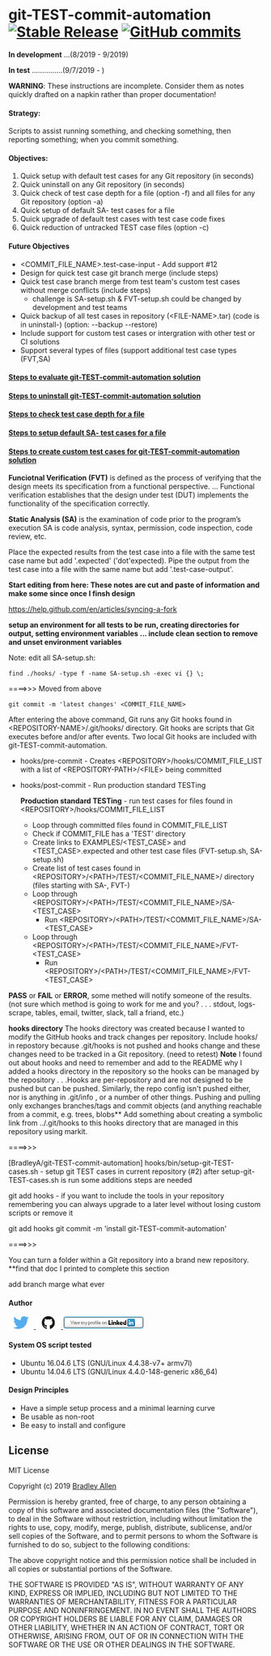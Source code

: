 # git-TEST-commit-automation  [![Stable Release](https://img.shields.io/badge/Release-2.59-blue.svg)](https://github.com/BradleyA/git-TEST-commit-automation/releases/tag/2.59)    [![GitHub commits](https://img.shields.io/github/commits-since/BradleyA/git-TEST-commit-automation/2.59.svg)](https://github.com/BradleyA/git-TEST-commit-automation/commits/)

**In development** ...(8/2019 - 9/2019)

**In test** ...............(9/7/2019 - )
 
**WARNING**: These instructions are incomplete. Consider them as notes quickly drafted on a napkin rather than proper documentation!

#### Strategy:
Scripts to assist running something, and checking something, then reporting something; when you commit something. 

#### Objectives:
1) Quick setup with default test cases for any Git repository (in seconds)
2) Quick uninstall on any Git repository (in seconds)
3) Quick check of test case depth for a file (option -f) and all files for any Git repository (option -a)
4) Quick setup of default SA- test cases for a file
5) Quick upgrade of default test cases with test case code fixes
6) Quick reduction of untracked TEST case files (option -c)

#### Future Objectives 

- <COMMIT_FILE_NAME>.test-case-input - Add support   #12
- Design for quick test case git branch merge (include steps)
- Quick test case branch merge from test team's custom test cases without merge conflicts (include steps)
  - challenge is SA-setup.sh & FVT-setup.sh could be changed by development and test teams 
- Quick backup of all test cases in repository (\<FILE-NAME>.tar) (code is in uninstall-) (option: --backup --restore)
- Include support for custom test cases or intergration with other test or CI solutions 
- Support several types of files (support additional test case types (FVT,SA)
	
#### [Steps to evaluate git-TEST-commit-automation solution](https://github.com/BradleyA/git-TEST-commit-automation/tree/master/hooks/docs/STEPS-TO-EVALUTE.md)

#### [Steps to uninstall git-TEST-commit-automation solution](https://github.com/BradleyA/git-TEST-commit-automation/tree/master/hooks/docs/STEPS-TO-UNINSTALL.md)

#### [Steps to check test case depth for a file](https://github.com/BradleyA/git-TEST-commit-automation/tree/master/hooks/docs/STEPS-TO-CHECK-DEPTH.md)

#### [Steps to setup default SA- test cases for a file](https://github.com/BradleyA/git-TEST-commit-automation/tree/master/hooks/docs/STEPS-TO-CHECK-DEPTH.md)

#### [Steps to create custom test cases for git-TEST-commit-automation solution](https://github.com/BradleyA/git-TEST-commit-automation/tree/master/hooks/docs/STEPS-TO-CUSTON-TEST-CASES.md)
  


**Funciotnal Verification (FVT)** is defined as the process of verifying that the design meets its specification from a functional perspective. ... Functional verification establishes that the design under test (DUT) implements the functionality of the specification correctly.

**Static Analysis (SA)** is the examination of code prior to the program’s execution SA is code analysis, syntax, permission, code inspection, code review, etc.
	
Place the expected results from the test case into a file with the same test case name but add '.expected' ('dot'expected).  Pipe the output from the test case into a file with the same name but add '.test-case-output'. 

**Start editing from here:  These notes are cut and paste of information and make some since once I finsh design**
 
https://help.github.com/en/articles/syncing-a-fork

**setup an environment for all tests to be run, creating directories for output, setting environment variables ... include clean section to remove and unset environment variables**

Note: 
edit  all SA-setup.sh:

    find ./hooks/ -type f -name SA-setup.sh -exec vi {} \;

====>>>  Moved from above

    git commit -m 'latest changes' <COMMIT_FILE_NAME>

After entering the above command, Git runs any Git hooks found in \<REPOSITORY-NAME>/.git/hooks/ directory.  Git hooks are scripts that Git executes before and/or after events. Two local Git hooks are included with git-TEST-commit-automation. 

- hooks/pre-commit  - Creates \<REPOSITORY>/hooks/COMMIT_FILE_LIST with a list of \<REPOSITORY-PATH>/\<FILE> being committed
- hooks/post-commit - Run production standard TESTing  

     **Production standard TESTing** - run test cases for files found in \<REPOSITORY>/hooks/COMMIT_FILE_LIST
  - Loop through committed files found in COMMIT_FILE_LIST
  - Check if COMMIT_FILE has a 'TEST' directory
  - Create links to EXAMPLES/\<TEST_CASE> and \<TEST_CASE>.expected and other test case files (FVT-setup.sh, SA-setup.sh)
  - Create list of test cases found in \<REPOSITORY>/\<PATH>/TEST/\<COMMIT_FILE_NAME>/ directory (files starting with SA-, FVT-)
  - Loop through \<REPOSITORY>/\<PATH>/TEST/\<COMMIT_FILE_NAME>/SA-<TEST_CASE>
    - Run \<REPOSITORY>/\<PATH>/TEST/\<COMMIT_FILE_NAME>/SA-<TEST_CASE>
  - Loop through \<REPOSITORY>/\<PATH>/TEST/\<COMMIT_FILE_NAME>/FVT-<TEST_CASE>
    - Run \<REPOSITORY>/\<PATH>/TEST/\<COMMIT_FILE_NAME>/FVT-<TEST_CASE>
  
**PASS** or **FAIL** or **ERROR**, some methed will notify someone of the results. (not sure which method is going to work for me and you? . . . stdout, logs-scrape, tables, email, twitter, slack, tall a friand, etc.)
 
**hooks directory**  The hooks directory was created because I wanted to modify the GitHub hooks and track changes per repository.  Include hooks/ in repostory because .git/hooks is not pushed and hooks change and these changes need to be tracked in a Git repository. (need to retest)
**Note**   I found out about hooks and need to remember and add to the README why I added a hooks directory in the repository so the hooks can be managed by the repository . . .Hooks are per-repository and are not designed to be pushed but can be pushed. Similarly, the repo config isn't pushed either, nor is anything in .git/info , or a number of other things. Pushing and pulling only exchanges branches/tags and commit objects (and anything reachable from a commit, e.g. trees, blobs** Add something about creating a symbolic link from ../.git/hooks to this hooks directory that are managed in this repository using markit. 

====>>>

[BradleyA/git-TEST-commit-automation] hooks/bin/setup-git-TEST-cases.sh - setup git TEST cases in current repository (#2)
after setup-git-TEST-cases.sh is run some additions steps are needed

git add hooks - if you want to include the tools in your repository remembering you can always upgrade to a later level without losing custom scripts or remove it

git add hooks
git commit -m 'install git-TEST-commit-automation'

====>>>

You can turn a folder within a Git repository into a brand new repository.    **find that doc I printed to complete this section

add branch marge what ever 

 #### Author
[<img id="twitter" src="hooks/images/twitter.png" width="50" a="twitter.com/bradleyaustintx/">
](https://twitter.com/bradleyaustintx/)   [<img id="github" src="hooks/images/github.png" width="50" a="https://github.com/BradleyA/">
](https://github.com/BradleyA/)    [<img src="hooks/images/linkedin.png" style="max-width:100%;" >](https://www.linkedin.com/in/bradleyhallen)

#### System OS script tested
 * Ubuntu 16.04.6 LTS (GNU/Linux 4.4.38-v7+ armv7l)
 * Ubuntu 14.04.6 LTS (GNU/Linux 4.4.0-148-generic x86_64)

#### Design Principles
 * Have a simple setup process and a minimal learning curve
 * Be usable as non-root
 * Be easy to install and configure

## License
MIT License

Copyright (c) 2019 [Bradley Allen](https://www.linkedin.com/in/bradleyhallen)

Permission is hereby granted, free of charge, to any person obtaining a copy of this software and associated documentation files (the "Software"), to deal in the Software without restriction, including without limitation the rights to use, copy, modify, merge, publish, distribute, sublicense, and/or sell copies of the Software, and to permit persons to whom the Software is furnished to do so, subject to the following conditions:

The above copyright notice and this permission notice shall be included in all copies or substantial portions of the Software.

THE SOFTWARE IS PROVIDED "AS IS", WITHOUT WARRANTY OF ANY KIND, EXPRESS OR IMPLIED, INCLUDING BUT NOT LIMITED TO THE WARRANTIES OF MERCHANTABILITY, FITNESS FOR A PARTICULAR PURPOSE AND NONINFRINGEMENT. IN NO EVENT SHALL THE AUTHORS OR COPYRIGHT HOLDERS BE LIABLE FOR ANY CLAIM, DAMAGES OR OTHER LIABILITY, WHETHER IN AN ACTION OF CONTRACT, TORT OR OTHERWISE, ARISING FROM, OUT OF OR IN CONNECTION WITH THE SOFTWARE OR THE USE OR OTHER DEALINGS IN THE SOFTWARE.
